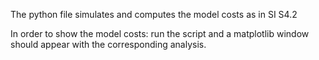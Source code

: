 The python file simulates and computes the model costs as in SI S4.2

In order to show the model costs: run the script and a matplotlib window should appear with the corresponding analysis.
